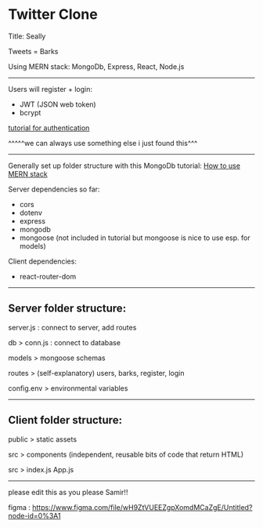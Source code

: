 # Twitter Clone

Title: Seally

Tweets = Barks

Using MERN stack: MongoDb, Express, React, Node.js

<hr>

Users will register + login:

- JWT (JSON web token)
- bcrypt

[tutorial for authentication](https://dev.to/salarc123/mern-stack-authentication-tutorial-part-1-the-backend-1c57)

^^^^^we can always use something else i just found this^^^

<hr>

Generally set up folder structure with this MongoDb tutorial:
[How to use MERN stack](https://www.mongodb.com/languages/mern-stack-tutorial)

Server dependencies so far:

- cors
- dotenv
- express
- mongodb
- mongoose (not included in tutorial but mongoose is nice to use esp. for models)

Client dependencies:

- react-router-dom

<hr>

## Server folder structure:

server.js : connect to server, add routes

db > conn.js : connect to database

models > mongoose schemas

routes > (self-explanatory) users, barks, register, login

config.env > environmental variables

<hr>

## Client folder structure:

public > static assets

src > components (independent, reusable bits of code that return HTML)

src > index.js App.js

<hr>
 please edit this as you please Samir!!
 
 figma : https://www.figma.com/file/wH9ZtVUEEZgpXomdMCaZgE/Untitled?node-id=0%3A1
